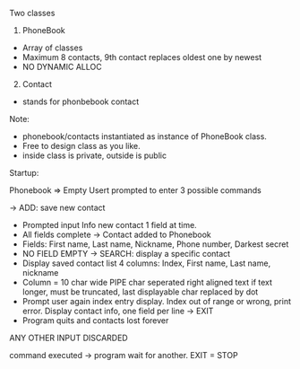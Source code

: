 Two classes

1. PhoneBook
-	Array of classes
-	Maximum 8 contacts, 9th contact replaces oldest one by newest
-	NO DYNAMIC ALLOC

2. Contact
-	stands for phonbebook contact

Note:
-	phonebook/contacts instantiated as instance of PhoneBook class.
-	Free to design class as you like. 
-	inside class is private, outside is public

Startup:

Phonebook => Empty
Usert prompted to enter 3 possible commands

-> ADD:	save new contact
-	Prompted input Info new contact 1 field at time.
-	All fields complete -> Contact added to Phonebook
-	Fields: First name, Last name, Nickname, Phone number, Darkest secret
-	NO FIELD EMPTY
-> SEARCH:	display a specific contact
-	Display saved contact list 4 columns: Index, First name, Last name, nickname
-	Column = 10 char wide	PIPE char seperated		right aligned text	if text longer, must be truncated, last displayable char replaced by dot
-	Prompt user again index entry display. Index out of range or wrong, print error. Display contact info, one field per line
-> EXIT
-	Program quits and contacts lost forever

ANY OTHER INPUT DISCARDED

command executed -> program wait for another. EXIT = STOP